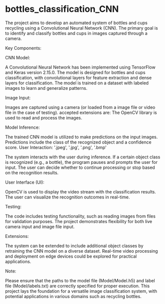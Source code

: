 # bottles_classification_CNN
The project aims to develop an automated system of bottles and cups recycling using a Convolutional Neural Network (CNN). The primary goal is to identify and classify bottles and cups in images captured through a camera.

Key Components:

CNN Model:

A Convolutional Neural Network has been implemented using TensorFlow and Keras version 2.15.0.
The model is designed for bottles and cups classification, with convolutional layers for feature extraction and dense layers for classification.
The model is trained on a dataset with labeled images to learn and generalize patterns.

Image Input:

Images are captured using a camera (or loaded from a image file or video file in the case of testing).
accepted extensions are: 
The OpenCV library is used to read and process the images.

Model Inference:

The trained CNN model is utilized to make predictions on the input images.
Predictions include the class of the recognized object and a confidence score.
User Interaction: '.jpeg', '.jpg', '.png', '.bmp'

The system interacts with the user during inference.
If a certain object class is recognized (e.g., a bottle), the program pauses and prompts the user for input.
The user can decide whether to continue processing or stop based on the recognition results.

User Interface (UI):

OpenCV is used to display the video stream with the classification results.
The user can visualize the recognition outcomes in real-time.

Testing:

The code includes testing functionality, such as reading images from files for validation purposes.
The project demonstrates flexibility for both live camera input and image file input.

Extensions:

The system can be extended to include additional object classes by retraining the CNN model on a diverse dataset.
Real-time video processing and deployment on edge devices could be explored for practical applications.

Note:

Please ensure that the paths to the model file (Model/Model.h5) and label file (Model/labels.txt) are correctly specified for proper execution.
This project lays the foundation for a versatile image classification system, with potential applications in various domains such as recycling bottles.
